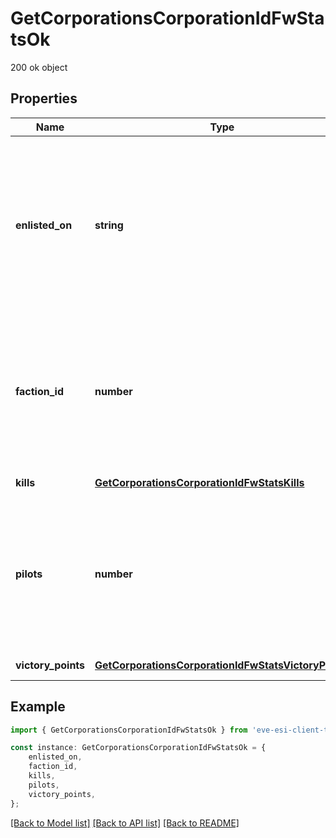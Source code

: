 # GetCorporationsCorporationIdFwStatsOk

200 ok object

## Properties

Name | Type | Description | Notes
------------ | ------------- | ------------- | -------------
**enlisted_on** | **string** | The enlistment date of the given corporation into faction warfare. Will not be included if corporation is not enlisted in faction warfare | [optional] [default to undefined]
**faction_id** | **number** | The faction the given corporation is enlisted to fight for. Will not be included if corporation is not enlisted in faction warfare | [optional] [default to undefined]
**kills** | [**GetCorporationsCorporationIdFwStatsKills**](GetCorporationsCorporationIdFwStatsKills.md) |  | [default to undefined]
**pilots** | **number** | How many pilots the enlisted corporation has. Will not be included if corporation is not enlisted in faction warfare | [optional] [default to undefined]
**victory_points** | [**GetCorporationsCorporationIdFwStatsVictoryPoints**](GetCorporationsCorporationIdFwStatsVictoryPoints.md) |  | [default to undefined]

## Example

```typescript
import { GetCorporationsCorporationIdFwStatsOk } from 'eve-esi-client-ts';

const instance: GetCorporationsCorporationIdFwStatsOk = {
    enlisted_on,
    faction_id,
    kills,
    pilots,
    victory_points,
};
```

[[Back to Model list]](../README.md#documentation-for-models) [[Back to API list]](../README.md#documentation-for-api-endpoints) [[Back to README]](../README.md)

